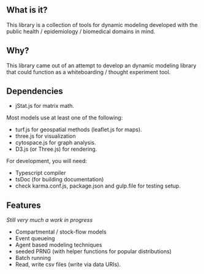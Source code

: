 ## What is it?
This library is a collection of tools for dynamic modeling developed with the public health / epidemiology / biomedical domains in mind.

## Why?
This library came out of an attempt to develop an dynamic modeling library that could function as a whiteboarding / thought experiment tool.

## Dependencies
- jStat.js for matrix math.

Most models use at least one of the following:
- turf.js for geospatial methods (leaflet.js for maps).
- three.js for visualization
- cytospace.js for graph analysis.
- D3.js (or Three.js) for rendering.

For development, you will need:
- Typescript compiler
- tsDoc (for building documentation)
- check karma.conf.js, package.json and gulp.file for testing setup.

## Features
*Still very much a work in progress*
- Compartmental / stock-flow models
- Event queueing
- Agent based modeling techniques
- seeded PRNG (with helper functions for popular distributions)
- Batch running
- Read, write csv files (write via data URIs).
